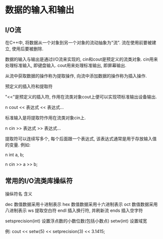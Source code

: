 # 数据的输入和输出

## I/O流

在C++中, 将数据从一个对象到另一个对象的流动抽象为"流". 流在使用前要被建立, 使用后要被删除.

数据的输入与输出是通过I/O流来实现的, cin和cout是预定义的流类对象. cin用来处理标准输入, 即键盘输入. cout用来处理标准输出, 即屏幕输出.

从流中获取数据的操作称为提取操作, 向流中添加数据的操作称为插入操作.

预定义的插入符和提取符

"<<"是预定义的插入符, 作用在流类对象cout上便可以实现项标准输出设备输出.

n  cout << 表达式 << 表达式...

标准输入是将提取符作用在流类对象cin上.

n  cin >> 表达式 >> 表达式...

提取符可以连续写多个, 每个后面跟一个表达式, 该表达式通常是用于存放输入值的变量. 例如:

n  int a, b;

n  cin >> a >> b;

## 常用的I/O流类库操纵符

操纵符名 含义

dec 数值数据采用十进制表示
hex 数值数据采用十六进制表示
oct 数值数据采用八进制表示
ws 提取空白符
endl 插入换行符, 并刷新流
ends 插入空字符

setsprecision(int) 设置浮点数的小数位数(包括小数点)
setw(int) 设置域宽

例: cout << setw(5) << setprecision(3) << 3.1415;
